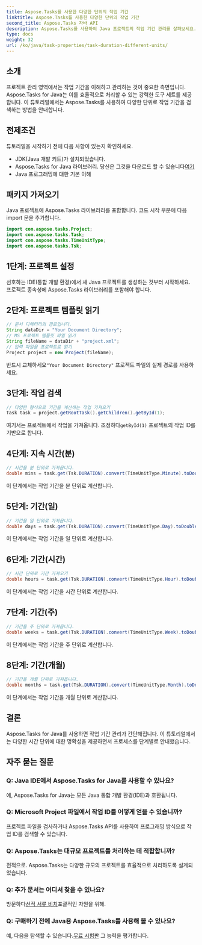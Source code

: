 ```yaml
---
title: Aspose.Tasks를 사용한 다양한 단위의 작업 기간
linktitle: Aspose.Tasks를 사용한 다양한 단위의 작업 기간
second_title: Aspose.Tasks 자바 API
description: Aspose.Tasks를 사용하여 Java 프로젝트의 작업 기간 관리를 살펴보세요. 기간을 분, 일, 시간, 주, 월 단위로 정확하게 계산하고 변환합니다.
type: docs
weight: 32
url: /ko/java/task-properties/task-duration-different-units/
---
```

## 소개
프로젝트 관리 영역에서는 작업 기간을 이해하고 관리하는 것이 중요한 측면입니다. Aspose.Tasks for Java는 이를 효율적으로 처리할 수 있는 강력한 도구 세트를 제공합니다. 이 튜토리얼에서는 Aspose.Tasks를 사용하여 다양한 단위로 작업 기간을 검색하는 방법을 안내합니다.
## 전제조건
튜토리얼을 시작하기 전에 다음 사항이 있는지 확인하세요.
- JDK(Java 개발 키트)가 설치되었습니다.
-  Aspose.Tasks for Java 라이브러리. 당신은 그것을 다운로드 할 수 있습니다[여기](https://releases.aspose.com/tasks/java/)
- Java 프로그래밍에 대한 기본 이해
## 패키지 가져오기
Java 프로젝트에 Aspose.Tasks 라이브러리를 포함합니다. 코드 시작 부분에 다음 import 문을 추가합니다.
```java
import com.aspose.tasks.Project;
import com.aspose.tasks.Task;
import com.aspose.tasks.TimeUnitType;
import com.aspose.tasks.Tsk;
```
## 1단계: 프로젝트 설정
선호하는 IDE(통합 개발 환경)에서 새 Java 프로젝트를 생성하는 것부터 시작하세요. 프로젝트 종속성에 Aspose.Tasks 라이브러리를 포함해야 합니다.
## 2단계: 프로젝트 템플릿 읽기
```java
// 문서 디렉터리의 경로입니다.
String dataDir = "Your Document Directory";
// MS 프로젝트 템플릿 파일 읽기
String fileName = dataDir + "project.xml";
// 입력 파일을 프로젝트로 읽기
Project project = new Project(fileName);
```
 반드시 교체하세요`"Your Document Directory"` 프로젝트 파일의 실제 경로를 사용하세요.
## 3단계: 작업 검색
```java
// 다양한 형식으로 기간을 계산하는 작업 가져오기
Task task = project.getRootTask().getChildren().getById(1);
```
 여기서는 프로젝트에서 작업을 가져옵니다. 조정하다`getById(1)` 프로젝트의 작업 ID를 기반으로 합니다.
## 4단계: 지속 시간(분)
```java
// 시간을 분 단위로 가져옵니다.
double mins = task.get(Tsk.DURATION).convert(TimeUnitType.Minute).toDouble();
```
이 단계에서는 작업 기간을 분 단위로 계산합니다.
## 5단계: 기간(일)
```java
// 기간을 일 단위로 가져옵니다.
double days = task.get(Tsk.DURATION).convert(TimeUnitType.Day).toDouble();
```
이 단계에서는 작업 기간을 일 단위로 계산합니다.
## 6단계: 기간(시간)
```java
// 시간 단위로 기간 가져오기
double hours = task.get(Tsk.DURATION).convert(TimeUnitType.Hour).toDouble();
```
이 단계에서는 작업 기간을 시간 단위로 계산합니다.
## 7단계: 기간(주)
```java
// 기간을 주 단위로 가져옵니다.
double weeks = task.get(Tsk.DURATION).convert(TimeUnitType.Week).toDouble();
```
이 단계에서는 작업 기간을 주 단위로 계산합니다.
## 8단계: 기간(개월)
```java
// 기간을 개월 단위로 가져옵니다.
double months = task.get(Tsk.DURATION).convert(TimeUnitType.Month).toDouble();
```
이 단계에서는 작업 기간을 개월 단위로 계산합니다.
## 결론
Aspose.Tasks for Java를 사용하면 작업 기간 관리가 간단해집니다. 이 튜토리얼에서는 다양한 시간 단위에 대한 명확성을 제공하면서 프로세스를 단계별로 안내했습니다.
## 자주 묻는 질문
### Q: Java IDE에서 Aspose.Tasks for Java를 사용할 수 있나요?
예, Aspose.Tasks for Java는 모든 Java 통합 개발 환경(IDE)과 호환됩니다.
### Q: Microsoft Project 파일에서 작업 ID를 어떻게 얻을 수 있습니까?
프로젝트 파일을 검사하거나 Aspose.Tasks API를 사용하여 프로그래밍 방식으로 작업 ID를 검색할 수 있습니다.
### Q: Aspose.Tasks는 대규모 프로젝트를 처리하는 데 적합합니까?
전적으로. Aspose.Tasks는 다양한 규모의 프로젝트를 효율적으로 처리하도록 설계되었습니다.
### Q: 추가 문서는 어디서 찾을 수 있나요?
 방문하다[선적 서류 비치](https://reference.aspose.com/tasks/java/)포괄적인 자원을 위해.
### Q: 구매하기 전에 Java용 Aspose.Tasks를 사용해 볼 수 있나요?
 예, 다음을 탐색할 수 있습니다.[무료 시험판](https://releases.aspose.com/) 그 능력을 평가합니다.
